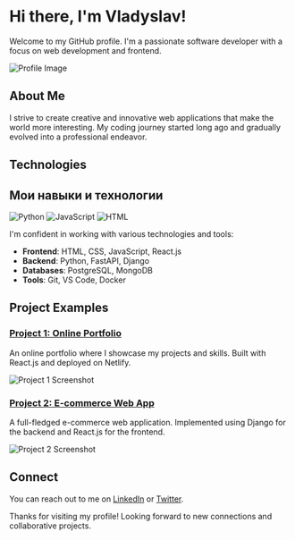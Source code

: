 # Hi there, I'm Vladyslav!

Welcome to my GitHub profile. I'm a passionate software developer with a focus on web development and frontend.

![Profile Image](https://via.placeholder.com/150)

## About Me

I strive to create creative and innovative web applications that make the world more interesting. My coding journey started long ago and gradually evolved into a professional endeavor.

## Technologies

## Мои навыки и технологии

![Python](https://img.shields.io/badge/-Python-3776AB?style=flat&logo=python&logoColor=white)
![JavaScript](https://img.shields.io/badge/-JavaScript-F7DF1E?style=flat&logo=javascript&logoColor=black)
![HTML](https://img.shields.io/badge/-HTML-E34F26?style=flat&logo=html5&logoColor=white)

I'm confident in working with various technologies and tools:

- **Frontend**: HTML, CSS, JavaScript, React.js
- **Backend**: Python, FastAPI, Django
- **Databases**: PostgreSQL, MongoDB
- **Tools**: Git, VS Code, Docker

## Project Examples

### [Project 1: Online Portfolio](https://github.com/ClydeUrov/portfolio)

An online portfolio where I showcase my projects and skills. Built with React.js and deployed on Netlify.

![Project 1 Screenshot](https://via.placeholder.com/500x300)

### [Project 2: E-commerce Web App](https://github.com/ClydeUrov/e-commerce-app)

A full-fledged e-commerce web application. Implemented using Django for the backend and React.js for the frontend.

![Project 2 Screenshot](https://via.placeholder.com/500x300)

## Connect

You can reach out to me on [LinkedIn](https://www.linkedin.com/in/your-username) or [Twitter](https://twitter.com/your-username).

Thanks for visiting my profile! Looking forward to new connections and collaborative projects.
<!--
**ClydeUrov/ClydeUrov** is a ✨ _special_ ✨ repository because its `README.md` (this file) appears on your GitHub profile.

Here are some ideas to get you started:

- 🔭 I’m currently working on ...
- 🌱 I’m currently learning ...
- 👯 I’m looking to collaborate on ...
- 🤔 I’m looking for help with ...
- 💬 Ask me about ...
- 📫 How to reach me: ...
- 😄 Pronouns: ...
- ⚡ Fun fact: ...
-->
